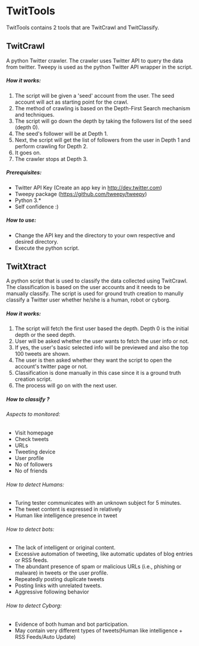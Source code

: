 # TwitTools
TwitTools contains 2 tools that are TwitCrawl and TwitClassify.

## TwitCrawl
A python Twitter crawler. The crawler uses Twitter API to query the data from twitter. Tweepy is used as the python Twitter API wrapper in the script.

##### How it works:
1. The script will be given a 'seed' account from the user. The seed account will act as starting point for the crawl.
2. The method of crawling is based on the Depth-First Search mechanism and techniques.
3. The script will go down the depth by taking the followers list of the seed (depth 0).
4. The seed's follower will be at Depth 1.
5. Next, the script will get the list of followers from the user in Depth 1 and perform crawling for Depth 2.
6. It goes on.
7. The crawler stops at Depth 3.

##### Prerequisites:
* Twitter API Key (Create an app key in http://dev.twitter.com)
* Tweepy package (https://github.com/tweepy/tweepy)
* Python 3.*
* Self confidence :)

##### How to use:
* Change the API key and the directory to your own respective and desired directory.
* Execute the python script.

## TwitXtract
A python script that is used to classify the data collected using TwitCrawl. The classification is based on the user accounts and it needs to be manually classify. The script is used for ground truth creation to manully classify a Twitter user whether he/she is a human, robot or cyborg.

##### How it works:
1. The script will fetch the first user based the depth. Depth 0 is the initial depth or the seed depth.
2. User will be asked whether the user wants to fetch the user info or not.
3. If yes, the user's basic selected info will be previewed and also the top 100 tweets are shown.
4. The user is then asked whether they want the script to open the account's twitter page or not.
5. Classification is done manually in this case since it is a ground truth creation script.
6. The process will go on with the next user.

##### How to *classify* ?
###### Aspects to monitored:
* Visit homepage
* Check tweets
* URLs
* Tweeting device
* User profile
* No of followers
* No of friends


###### How to detect Humans:
* Turing tester communicates with an unknown subject for 5 minutes.
* The tweet content is expressed in relatively
* Human like intelligence presence in tweet

###### How to detect bots:
* The lack of intelligent or original content.
* Excessive automation of tweeting, like automatic updates of blog entries or RSS feeds.
* The abundant presence of spam or malicious URLs (i.e., phishing or malware) in tweets or the user profile.
* Repeatedly posting duplicate tweets
* Posting links with unrelated tweets.
* Aggressive following behavior

###### How to detect Cyborg:
* Evidence of both human and bot participation.
* May contain very different types of tweets(Human like intelligence + RSS Feeds/Auto Update)
